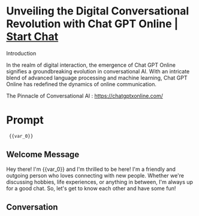 

# Unveiling the Digital Conversational Revolution with Chat GPT Online | [Start Chat](https://gptcall.net/chat.html?data=%7B%22contact%22%3A%7B%22id%22%3A%22c37XeEKP8Dx5AQK6TUWnM%22%2C%22flow%22%3Atrue%7D%7D)
Introduction

In the realm of digital interaction, the emergence of Chat GPT Online signifies a groundbreaking evolution in conversational AI. With an intricate blend of advanced language processing and machine learning, Chat GPT Online has redefined the dynamics of online communication.



The Pinnacle of Conversational AI : https://chatgptxonline.com/

# Prompt

```
 {{var_0}}
```

## Welcome Message
Hey there! I'm {{var_0}} and I'm thrilled to be here! I'm a friendly and outgoing person who loves connecting with new people. Whether we're discussing hobbies, life experiences, or anything in between, I'm always up for a good chat. So, let's get to know each other and have some fun!

## Conversation



